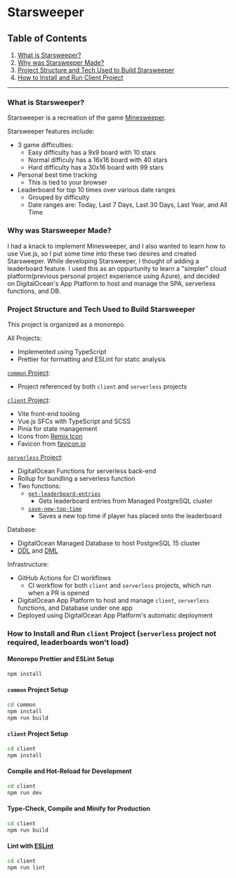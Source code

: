 # Starsweeper

## Table of Contents

1. [What is Starsweeper?](#what-is-starsweeper)
2. [Why was Starsweeper Made?](#why-was-starsweeper-made)
3. [Project Structure and Tech Used to Build Starsweeper](#project-structure-and-tech-used-to-build-starsweeper)
4. [How to Install and Run Client Project](#how-to-install-and-run-client-project-serverless-project-not-required-leaderboards-wont-load)

---

### What is Starsweeper?

Starsweeper is a recreation of the game [Minesweeper](<https://en.wikipedia.org/wiki/Minesweeper_(video_game)>).

Starsweeper features include:

- 3 game difficulties:
  - Easy difficulty has a 9x9 board with 10 stars
  - Normal difficuly has a 16x16 board with 40 stars
  - Hard difficulty has a 30x16 board with 99 stars
- Personal best time tracking
  - This is tied to your browser
- Leaderboard for top 10 times over various date ranges
  - Grouped by difficulty
  - Date ranges are: Today, Last 7 Days, Last 30 Days, Last Year, and All Time

### Why was Starsweeper Made?

I had a knack to implement Minesweeper, and I also wanted to learn how to use Vue.js, so I put some time into these two desires and created Starsweeper. While developing Starsweeper, I thought of adding a leaderboard feature. I used this as an oppurtunity to learn a "simpler" cloud platform(previous personal project experience using Azure), and decided on DigitalOcean's App Platform to host and manage the SPA, serverless functions, and DB.

### Project Structure and Tech Used to Build Starsweeper

This project is organized as a monorepo.

All Projects:

- Implemented using TypeScript
- Prettier for formatting and ESLint for static analysis

[`common` Project](./common/):

- Project referenced by both `client` and `serverless` projects

[`client` Project](./client/):

- Vite front-end tooling
- Vue.js SFCs with TypeScript and SCSS
- Pinia for state management
- Icons from [Remix Icon](https://remixicon.com/)
- Favicon from [favicon.io](https://favicon.io/)

[`serverless` Project](./serverless/):

- DigitalOcean Functions for serverless back-end
- Rollup for bundling a serverless function
- Two functions:
  - [`get-leaderboard-entries`](./serverless/packages/starsweeper/get-leaderboard-entries/)
    - Gets leaderboard entries from Managed PostgreSQL cluster
  - [`save-new-top-time`](./serverless/packages/starsweeper/save-new-top-time/)
    - Saves a new top time if player has placed onto the leaderboard

Database:

- DigitalOcean Managed Database to host PostgreSQL 15 cluster
- [DDL](./db/ddl/) and [DML](./db/dml/)

Infrastructure:

- GitHub Actions for CI workflows
  - CI workflow for both `client` and `serverless` projects, which run when a PR is opened
- DigitalOcean App Platform to host and manage `client`, `serverless` functions, and Database under one app
- Deployed using DigitalOcean App Platform's automatic deployment

### How to Install and Run `client` Project (`serverless` project not required, leaderboards won't load)

#### Monorepo Prettier and ESLint Setup

```sh
npm install
```

#### `common` Project Setup

```sh
cd common
npm install
npm run build
```

#### `client` Project Setup

```sh
cd client
npm install
```

#### Compile and Hot-Reload for Development

```sh
cd client
npm run dev
```

#### Type-Check, Compile and Minify for Production

```sh
cd client
npm run build
```

#### Lint with [ESLint](https://eslint.org/)

```sh
cd client
npm run lint
```
